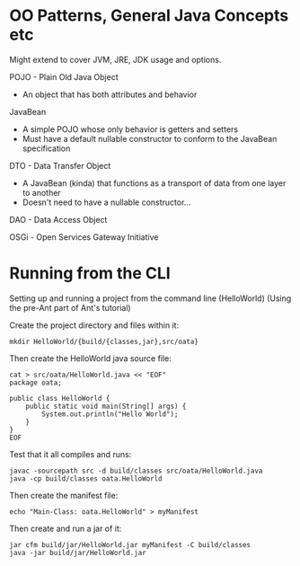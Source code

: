 # OO Patterns, General Java Concepts etc
Might extend to cover JVM, JRE, JDK usage and options.


POJO - Plain Old Java Object
* An object that has both attributes and behavior

JavaBean
* A simple POJO whose only behavior is getters and setters
* Must have a default nullable constructor to conform to the JavaBean specification

DTO - Data Transfer Object
* A JavaBean (kinda) that functions as a transport of data from one layer to another
* Doesn't need to have a nullable constructor...

DAO - Data Access Object

OSGi - Open Services Gateway Initiative

# Running from the CLI
Setting up and running a project from the command line (HelloWorld)
(Using the pre-Ant part of Ant's tutorial)

Create the project directory and files within it:

```
mkdir HelloWorld/{build/{classes,jar},src/oata}
```
Then create the HelloWorld java source file:
```
cat > src/oata/HelloWorld.java << "EOF"
package oata;

public class HelloWorld {
    public static void main(String[] args) {
        System.out.println("Hello World");
    }
}
EOF
```

Test that it all compiles and runs:
```
javac -sourcepath src -d build/classes src/oata/HelloWorld.java
java -cp build/classes oata.HelloWorld
```

Then create the manifest file:
```
echo "Main-Class: oata.HelloWorld" > myManifest
```

Then create and run a jar of it:
```
jar cfm build/jar/HelloWorld.jar myManifest -C build/classes
java -jar build/jar/HelloWorld.jar
```
